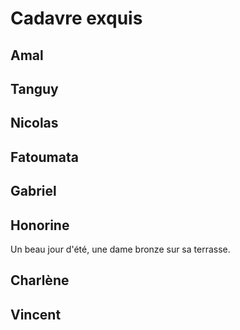 # Cadavre exquis

## Amal

## Tanguy

## Nicolas

## Fatoumata

## Gabriel

## Honorine
Un beau jour d'été, une dame bronze sur sa terrasse.
## Charlène

## Vincent
